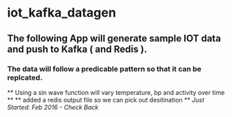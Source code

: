 # iot_kafka_datagen
## The following App will generate sample IOT data and push to Kafka ( and Redis ). ##
### The data will follow a predicable pattern so that it can be replcated. ###
** Using a sin wave function will vary temperature, bp and activity over time **
** added a redis output file so we can pick out desitination **
*Just Started: Feb 2016 - Check Back*
